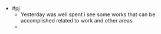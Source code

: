 - #pj
	- Yesterday was well spent i see some works that can be accomplished related to work and other areas
	-